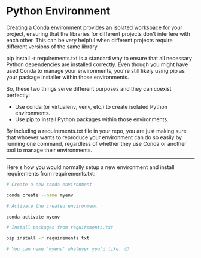 # Python Environment

Creating a Conda environment provides an isolated workspace for your project, ensuring that the libraries for different projects don't interfere with each other. This can be very helpful when different projects require different versions of the same library.

pip install -r requirements.txt is a standard way to ensure that all necessary Python dependencies are installed correctly. Even though you might have used Conda to manage your environments, you're still likely using pip as your package installer within those environments.

So, these two things serve different purposes and they can coexist perfectly:

- Use conda (or virtualenv, venv, etc.) to create isolated Python environments.
- Use pip to install Python packages within those environments.

By including a requirements.txt file in your repo, you are just making sure that whoever wants to reproduce your environment can do so easily by running one command, regardless of whether they use Conda or another tool to manage their environments.

---

Here's how you would normally setup a new environment and install requirements from requirements.txt:

```bash
# Create a new conda environment

conda create --name myenv

# Activate the created environment

conda activate myenv

# Install packages from requirements.txt

pip install -r requirements.txt

# You can name 'myenv' whatever you'd like. 😊
```
